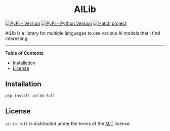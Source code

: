 <h1 align="center">AILib</h1>

[![PyPI - Version](https://img.shields.io/pypi/v/ailib-full.svg)](https://pypi.org/project/ailib-full)
[![PyPI - Python Version](https://img.shields.io/pypi/pyversions/ailib-full.svg)](https://pypi.org/project/ailib-full)
[![Hatch project](https://img.shields.io/badge/%F0%9F%A5%9A-Hatch-4051b5.svg)](https://github.com/pypa/hatch)

AILib is a library for multiple languages to use various AI models that I find interesting

-----

**Table of Contents**

- [Installation](#installation)
- [License](#license)

## Installation

```console
pip install ailib-full
```

## License

`ailib-full` is distributed under the terms of the [MIT](https://spdx.org/licenses/MIT.html) license.
